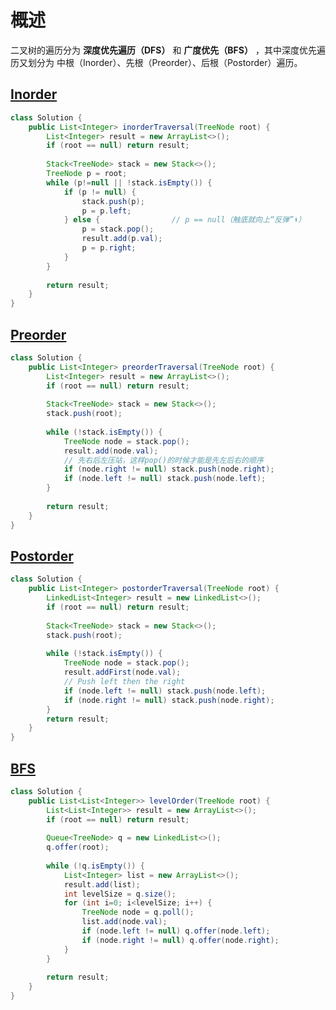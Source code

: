 # 概述

二叉树的遍历分为 **深度优先遍历（DFS）** 和 **广度优先（BFS）** ，其中深度优先遍历又划分为 中根（Inorder）、先根（Preorder）、后根（Postorder）遍历。



## [Inorder](https://leetcode-cn.com/problems/binary-tree-inorder-traversal/)

```java
class Solution {
    public List<Integer> inorderTraversal(TreeNode root) {
        List<Integer> result = new ArrayList<>();
        if (root == null) return result;
        
        Stack<TreeNode> stack = new Stack<>();
        TreeNode p = root;
        while (p!=null || !stack.isEmpty()) {
            if (p != null) {
                stack.push(p);
                p = p.left;
            } else {				// p == null（触底就向上“反弹”⬆️）
                p = stack.pop();
                result.add(p.val);
                p = p.right;
            }
        }
        
        return result;
    }
}
```



## [Preorder](https://leetcode-cn.com/problems/binary-tree-preorder-traversal/)

```java
class Solution {
    public List<Integer> preorderTraversal(TreeNode root) {
        List<Integer> result = new ArrayList<>();
        if (root == null) return result;
        
        Stack<TreeNode> stack = new Stack<>();
        stack.push(root);
        
        while (!stack.isEmpty()) {
            TreeNode node = stack.pop();
            result.add(node.val);
            // 先右后左压站，这样pop()的时候才能是先左后右的顺序
            if (node.right != null) stack.push(node.right);
            if (node.left != null) stack.push(node.left);
        }
        
        return result;
    }
}
```



## [Postorder](https://leetcode-cn.com/problems/binary-tree-postorder-traversal/)

```java
class Solution {
    public List<Integer> postorderTraversal(TreeNode root) {
        LinkedList<Integer> result = new LinkedList<>();
        if (root == null) return result;
        
        Stack<TreeNode> stack = new Stack<>();
        stack.push(root);
        
        while (!stack.isEmpty()) {
            TreeNode node = stack.pop();
            result.addFirst(node.val);
            // Push left then the right
            if (node.left != null) stack.push(node.left);
            if (node.right != null) stack.push(node.right);
        }
        return result;
    }
}
```



## [BFS](https://leetcode-cn.com/problems/binary-tree-level-order-traversal/)

```java
class Solution {
    public List<List<Integer>> levelOrder(TreeNode root) {
        List<List<Integer>> result = new ArrayList<>();
        if (root == null) return result;
        
        Queue<TreeNode> q = new LinkedList<>();
        q.offer(root);
        
        while (!q.isEmpty()) {
            List<Integer> list = new ArrayList<>();
            result.add(list);
            int levelSize = q.size();
            for (int i=0; i<levelSize; i++) {
                TreeNode node = q.poll();
                list.add(node.val);
                if (node.left != null) q.offer(node.left);
                if (node.right != null) q.offer(node.right);
            }
        }
        
        return result;
    }
}
```


